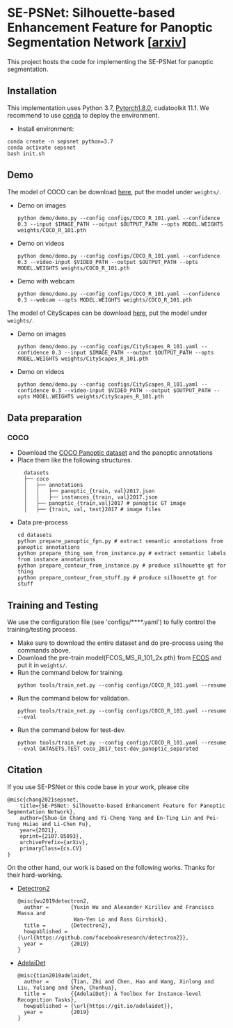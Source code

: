 # SE-PSNet: Silhouette-based Enhancement Feature for Panoptic Segmentation Network [[arxiv](https://arxiv.org/abs/2107.05093)]
This project hosts the code for implementing the SE-PSNet for panoptic segmentation.


## Installation
This implementation uses Python 3.7, [Pytorch1.8.0](http://pytorch.org/), cudatoolkit 11.1. We recommend to use [conda](https://docs.conda.io/en/latest/miniconda.html) to deploy the environment.

* Install environment:
```Shell
conda create -n sepsnet python=3.7
conda activate sepsnet
bash init.sh
```


## Demo
The model of COCO can be download [here](https://drive.google.com/file/d/1-U4oBvULEM0shsTV7kp0FSuT-kgaFzOY/), put the model under `weights/`.

* Demo on images
  ```Shell
  python demo/demo.py --config configs/COCO_R_101.yaml --confidence 0.3 --input $IMAGE_PATH --output $OUTPUT_PATH --opts MODEL.WEIGHTS weights/COCO_R_101.pth
  ```

* Demo on videos
  ```Shell
  python demo/demo.py --config configs/COCO_R_101.yaml --confidence 0.3 --video-input $VIDEO_PATH --output $OUTPUT_PATH --opts MODEL.WEIGHTS weights/COCO_R_101.pth
  ```

* Demo with webcam
  ```Shell
  python demo/demo.py --config configs/COCO_R_101.yaml --confidence 0.3 --webcam --opts MODEL.WEIGHTS weights/COCO_R_101.pth
  ```

The model of CityScapes can be download [here](https://drive.google.com/file/d/1wO_2FZpXHYo9GPxzih1-W8UYriIagC45/), put the model under `weights/`.

* Demo on images
  ```Shell
  python demo/demo.py --config configs/CityScapes_R_101.yaml --confidence 0.3 --input $IMAGE_PATH --output $OUTPUT_PATH --opts MODEL.WEIGHTS weights/CityScapes_R_101.pth
  ```

* Demo on videos
  ```Shell
  python demo/demo.py --config configs/CityScapes_R_101.yaml --confidence 0.3 --video-input $VIDEO_PATH --output $OUTPUT_PATH --opts MODEL.WEIGHTS weights/CityScapes_R_101.pth
  ```


## Data preparation
### COCO
-  Download the [COCO Panoptic dataset](https://cocodataset.org/#download) and the panoptic annotations  
- Place them like the following structures. 
  ```
    datasets
    ├── coco 
    │   ├── annotations
    │   │   ├── panoptic_{train, val}2017.json
    │   │   ├── instances_{train, val}2017.json
    │   ├── panoptic_{train,val}2017 # panoptic GT image
    │   ├── {train, val, test}2017 # image files
  ```
- Data pre-process
  ```Shell
  cd datasets
  python prepare_panoptic_fpn.py # extract semantic annotations from panoptic annotations
  python prepare_thing_sem_from_instance.py # extract semantic labels from instance annotations
  python prepare_contour_from_instance.py # produce silhouette gt for thing
  python prepare_contour_from_stuff.py # produce silhouette gt for stuff
  ```


## Training and Testing
We use the configuration file (see 'configs/****.yaml') to fully control the training/testing process.
- Make sure to download the entire dataset and do pre-process using the commands above.
- Download the pre-train model(FCOS_MS_R_101_2x.pth) from [FCOS](https://github.com/aim-uofa/AdelaiDet/blob/master/configs/FCOS-Detection/README.md) and put it in `weights/`.
- Run the command below for training.
  ```Shell
  python tools/train_net.py --config configs/COCO_R_101.yaml --resume
  ```
- Run the command below for validation.
  ```Shell
  python tools/train_net.py --config configs/COCO_R_101.yaml --resume --eval
  ```
- Run the command below for test-dev.
  ```Shell
  python tools/train_net.py --config configs/COCO_R_101.yaml --resume --eval DATASETS.TEST coco_2017_test-dev_panoptic_separated
  ```

## Citation
If you use SE-PSNet or this code base in your work, please cite
```
@misc{chang2021sepsnet,
    title={SE-PSNet: Silhouette-based Enhancement Feature for Panoptic Segmentation Network},
    author={Shuo-En Chang and Yi-Cheng Yang and En-Ting Lin and Pei-Yung Hsiao and Li-Chen Fu},
    year={2021},
    eprint={2107.05093},
    archivePrefix={arXiv},
    primaryClass={cs.CV}
}
```

On the other hand, our work is based on the following works. Thanks for their hard-working.

- [Detectron2](https://github.com/facebookresearch/detectron2)
  ```
  @misc{wu2019detectron2,
    author =       {Yuxin Wu and Alexander Kirillov and Francisco Massa and
                    Wan-Yen Lo and Ross Girshick},
    title =        {Detectron2},
    howpublished = {\url{https://github.com/facebookresearch/detectron2}},
    year =         {2019}
  }
  ```

- [AdelaiDet](https://github.com/aim-uofa/AdelaiDet)
  ```
  @misc{tian2019adelaidet,
    author =       {Tian, Zhi and Chen, Hao and Wang, Xinlong and Liu, Yuliang and Shen, Chunhua},
    title =        {{AdelaiDet}: A Toolbox for Instance-level Recognition Tasks},
    howpublished = {\url{https://git.io/adelaidet}},
    year =         {2019}
  }
  ```